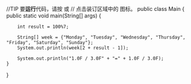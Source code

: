 //TIP 要<b>运行</b>代码，请按 <shortcut actionId="Run"/> 或
// 点击装订区域中的 <icon src="AllIcons.Actions.Execute"/> 图标。
public class Main {
    public static void main(String[] args) {

        int result = 100%7;

        String[] week = {"Monday", "Tuesday", "Wednesday", "Thursday", "Friday", "Saturday", "Sunday"};
        System.out.println(week[2 + result - 1]);

        System.out.println("1.0F / 3.0F" + "=" + 1.0F / 3.0F);
    }
}
